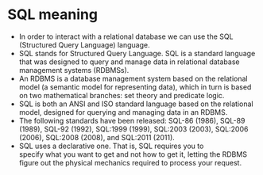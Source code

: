 # SQL meaning

* In order to interact with a relational database we can use the SQL (Structured Query Language) language.
* SQL stands for Structured Query Language. SQL is a standard language that was designed to query and manage data in relational database management systems (RDBMSs). 
* An RDBMS is a database management system based on the relational model (a semantic model for representing data), which in turn is based on two mathematical branches: set theory and predicate logic.
* SQL is both an ANSI and ISO standard language based on the relational model, designed for querying and managing data in an RDBMS.
* The following standards have been released: SQL-86 (1986), SQL-89 (1989), SQL-92 (1992), SQL:1999 (1999), SQL:2003 (2003), SQL:2006 (2006), SQL:2008 (2008), and SQL:2011 (2011).
* SQL uses a declarative one. That is, SQL requires you to specify what you want to get and not how to get it, letting the RDBMS figure out the physical mechanics required to process your request.